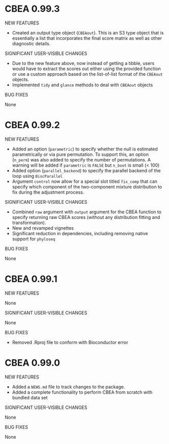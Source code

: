 # CBEA 0.99.3  
NEW FEATURES 

- Created an output type object (`CBEAout`). This is an S3 type object that is essentially a list that incorporates the final score matrix as well as other diagnostic details.  

SIGNIFICANT USER-VISIBLE CHANGES

- Due to the new feature above, now instead of getting a tibble, users would have to extract the scores out either using the provided function or use a custom approach based on the list-of-list format of the `CBEAout` objects.    
- Implemented `tidy` and `glance` methods to deal with `CBEAout` objects  

BUG FIXES

None

# CBEA 0.99.2  
NEW FEATURES  

- Added an option (`parametric`) to specify whether the null is estimated parametrically or
via pure permutation. To support this, an option (`n_perm`) was also added to specify the number of permutations. A warning will be added if `parametric` is `FALSE` but `n_boot` is small (< 100)    
- Added option (`parallel_backend`) to specify the parallel backend of the loop using `BiocParallel`  
- Argument `control` now allow for a special slot titled `fix_comp` that can specify which component of the two-component mixture distribution to fix during the adjustment process.    

SIGNIFICANT USER-VISIBLE CHANGES  

- Combined `raw` argument with `output` argument for the CBEA function to specify
returning raw CBEA scores (without any distribution fitting and transformation).  
- New and revamped vignettes  
- Significant reduction in dependencies, including removing native support for `phyloseq`  

BUG FIXES  

None

# CBEA 0.99.1  
NEW FEATURES     

None  

SIGNIFICANT USER-VISIBLE CHANGES    

None  

BUG FIXES    

* Removed .Rproj file to conform with Bioconductor error    

# CBEA 0.99.0

NEW FEATURES

* Added a `NEWS.md` file to track changes to the package.  
* Added a complete functionality to perform CBEA from scratch with bundled data set  

SIGNIFICANT USER-VISIBLE CHANGES

None

BUG FIXES

None 
